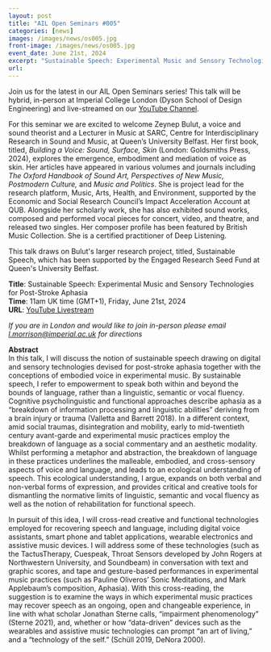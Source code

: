 ```yaml
---
layout: post
title: "AIL Open Seminars #005"
categories: [news]
images: /images/news/os005.jpg
front-image: /images/news/os005.jpg
event_date: June 21st, 2024
excerpt: "Sustainable Speech: Experimental Music and Sensory Technologies for Post-Stroke Aphasia, by Zeynep Bulut"
url:
---
```


Join us for the latest in our AIL Open Seminars series! This talk will be hybrid, in-person at Imperial College London (Dyson School of Design Engineering) and live-streamed on our [YouTube Channel](https://youtube.com/live/yuEgu_Gz8pY?feature=share).

For this seminar we are excited to welcome Zeynep Bulut, a voice and sound theorist and a Lecturer in Music at SARC, Centre for Interdisciplinary Research in Sound and Music, at Queen’s University Belfast. Her first book, titled, _Building a Voice: Sound, Surface, Skin_ (London: Goldsmiths Press, 2024), explores the emergence, embodiment and mediation of voice as skin. Her articles have appeared in various volumes and journals including _The Oxford Handbook of Sound Art, Perspectives of New Music, Postmodern Culture,_ and _Music and Politics_. She is project lead for the research platform, Music, Arts, Health, and Environment, supported by the Economic and Social Research Council’s Impact Acceleration Account at QUB. Alongside her scholarly work, she has also exhibited sound works, composed and performed vocal pieces for concert, video, and theatre, and released two singles. Her composer profile has been featured by British Music Collection. She is a certified practitioner of Deep Listening.

This talk draws on Bulut's larger research project, titled, Sustainable Speech, which has been supported by the Engaged Research Seed Fund at Queen's University Belfast.

**Title**: Sustainable Speech: Experimental Music and Sensory Technologies for Post-Stroke Aphasia\
**Time**: 11am UK time (GMT+1), Friday, June 21st, 2024\
**URL**: [YouTube Livestream](https://youtube.com/live/yuEgu_Gz8pY?feature=share)

_If you are in London and would like to join in-person please email l.morrison@imperial.ac.uk for directions_

**Abstract**\
In this talk, I will discuss the notion of sustainable speech drawing on digital and sensory technologies devised for post-stroke aphasia together with the conceptions of embodied voice in experimental music. By sustainable speech, I refer to empowerment to speak both within and beyond the bounds of language, rather than a linguistic, semantic or vocal fluency. Cognitive psycholinguistic and functional approaches describe aphasia as a “breakdown of information processing and linguistic abilities” deriving from a brain injury or trauma (Valletta and Barrett 2018). In a different context, amid social traumas, disintegration and mobility, early to mid-twentieth century avant-garde and experimental music practices employ the breakdown of language as a social commentary and an aesthetic modality. Whilst performing a metaphor and abstraction, the breakdown of language in these practices underlines the malleable, embodied, and cross-sensory aspects of voice and language, and leads to an ecological understanding of speech. This ecological understanding, I argue, expands on both verbal and non-verbal forms of expression, and provides critical and creative tools for dismantling the normative limits of linguistic, semantic and vocal fluency as well as the notion of rehabilitation for functional speech.

In pursuit of this idea, I will cross-read creative and functional technologies employed for recovering speech and language, including digital voice assistants, smart phone and tablet applications, wearable electronics and assistive music devices. I will address some of these technologies (such as the TactusTherapy, Cuespeak, Throat Sensors developed by John Rogers at Northwestern University, and Soundbeam) in conversation with text and graphic scores, and tape and gesture-based performances in experimental music practices (such as Pauline Oliveros’ Sonic Meditations, and Mark Applebaum’s composition, Aphasia). With this cross-reading, the suggestion is to examine the ways in which experimental music practices may recover speech as an ongoing, open and changeable experience, in line with what scholar Jonathan Sterne calls, “impairment phenomenology” (Sterne 2021), and, whether or how “data-driven” devices such as the wearables and assistive music technologies can prompt “an art of living,” and a “technology of the self.” (Schüll 2019, DeNora 2000).